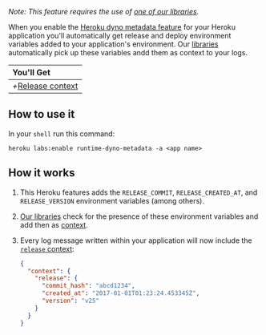 *Note: This feature requires the use of [one of our libraries](/docs/languages).*

When you enable the [Heroku dyno metadata feature](https://devcenter.heroku.com/articles/dyno-metadata) for your Heroku application you'll automatically get release and deploy environment variables added to your application's environment. Our [libraries](/docs/languages) automatically pick up these variables andd them as context to your logs.

|You'll Get|
|:------|
|<i>+</i>[Release context](/docs/concepts/the-timber-log-event-schema/events/releast-context)|


## How to use it

In your `shell` run this command:

```shell
heroku labs:enable runtime-dyno-metadata -a <app name>
```


## How it works

1. This Heroku features adds the `RELEASE_COMMIT`, `RELEASE_CREATED_AT`, and `RELEASE_VERSION` environment variables (among others).

2. [Our libraries](/docs/languages) check for the presence of these environment variables and add then as [context](/docs/concepts/metadata-context-and-events).

3. Every log message written within your application will now include the [`release` context](/docs/concepts/the-timber-log-event-schema/contexts/release-context):

   ```json
   {
     "context": {
       "release": {
         "commit_hash": "abcd1234",
         "created_at": "2017-01-01T01:23:24.453345Z",
         "version": "v25"
       }
     }
   }
   ```
